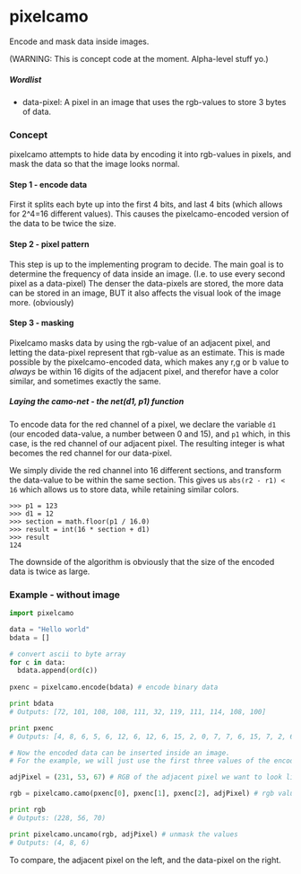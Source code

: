 # pixelcamo
Encode and mask data inside images.


(WARNING: This is concept code at the moment. Alpha-level stuff yo.)


##### Wordlist

 * data-pixel: A pixel in an image that uses the rgb-values to store 3 bytes of data.


### Concept

pixelcamo attempts to hide data by encoding it into rgb-values in pixels, and mask the data so that the image looks normal.

#### Step 1 - encode data
First it splits each byte up into the first 4 bits, and last 4 bits (which allows for 2^4=16 different values).
This causes the pixelcamo-encoded version of the data to be twice the size.


#### Step 2 - pixel pattern
This step is up to the implementing program to decide. The main goal is to determine the frequency of data inside an image. (I.e. to use every second pixel as a data-pixel)
The denser the data-pixels are stored, the more data can be stored in an image, BUT it also affects the visual look of the image more. (obviously)


#### Step 3 - masking
Pixelcamo masks data by using the rgb-value of an adjacent pixel, and letting the data-pixel represent that rgb-value as an estimate.
This is made possible by the pixelcamo-encoded data, which makes any r,g or b value to *always* be within 16 digits of the adjacent pixel, and therefor have a color similar, and sometimes exactly the same.

##### Laying the camo-net - the net(d1, p1) function
To encode data for the red channel of a pixel, we declare the variable `d1` (our encoded data-value, a number between 0 and 15), and `p1` which, in this case, is the red channel of our adjacent pixel.
The resulting integer is what becomes the red channel for our data-pixel.

We simply divide the red channel into 16 different sections, and transform the data-value to be within the same section. This gives us `abs(r2 - r1) < 16` which allows us to store data, while retaining similar colors.
```
>>> p1 = 123
>>> d1 = 12
>>> section = math.floor(p1 / 16.0)
>>> result = int(16 * section + d1)
>>> result
124
```


The downside of the algorithm is obviously that the size of the encoded data is twice as large.


### Example - without image


```python
import pixelcamo

data = "Hello world"
bdata = []

# convert ascii to byte array
for c in data: 
  bdata.append(ord(c))
  
pxenc = pixelcamo.encode(bdata) # encode binary data

print bdata
# Outputs: [72, 101, 108, 108, 111, 32, 119, 111, 114, 108, 100]

print pxenc
# Outputs: [4, 8, 6, 5, 6, 12, 6, 12, 6, 15, 2, 0, 7, 7, 6, 15, 7, 2, 6, 12, 6, 4]

# Now the encoded data can be inserted inside an image.
# For the example, we will just use the first three values of the encoded data.

adjPixel = (231, 53, 67) # RGB of the adjacent pixel we want to look like

rgb = pixelcamo.camo(pxenc[0], pxenc[1], pxenc[2], adjPixel) # rgb value of the data-pixel.

print rgb
# Outputs: (228, 56, 70)

print pixelcamo.uncamo(rgb, adjPixel) # unmask the values
# Outputs: (4, 8, 6)
```

To compare, the adjacent pixel on the left, and the data-pixel on the right.

<img src="http://placehold.it/150x150/E73543/FFFFFF&text=%28231,+53,+67%29" alt="" />
<img src="http://placehold.it/150x150/E43846/FFFFFF&text=%28228,+56,+70%29" alt="" />





